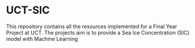 # UCT-SIC
This repository contains all the resources implemented for a Final Year Project at UCT. The projects aim is to provide a Sea Ice Concentration (SIC) model with Machine Learning
